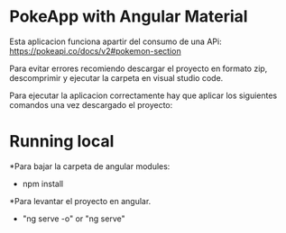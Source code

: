 # PokeApp with Angular Material

Esta aplicacion funciona apartir del consumo de una APi:
https://pokeapi.co/docs/v2#pokemon-section

Para evitar errores recomiendo descargar el proyecto en formato zip, descomprimir y ejecutar la carpeta en visual studio code.

Para ejecutar la aplicacion correctamente hay que aplicar los siguientes comandos una vez descargado el proyecto:

# Running local
*Para bajar la carpeta de angular modules:
 - npm install

*Para levantar el proyecto en angular.
 - "ng serve -o" or "ng serve"
